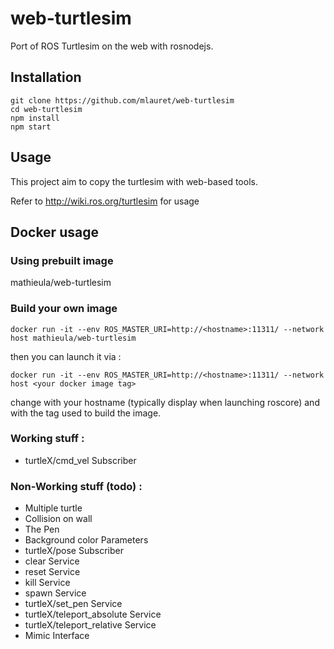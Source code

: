 # web-turtlesim
Port of ROS Turtlesim on the web with rosnodejs.

## Installation

```
git clone https://github.com/mlauret/web-turtlesim
cd web-turtlesim
npm install
npm start
```

## Usage
This project aim to copy the turtlesim with web-based tools.

Refer to http://wiki.ros.org/turtlesim for usage

## Docker usage

### Using prebuilt image

mathieula/web-turtlesim

### Build your own image

```
docker run -it --env ROS_MASTER_URI=http://<hostname>:11311/ --network host mathieula/web-turtlesim
```
then you can launch it via :
```
docker run -it --env ROS_MASTER_URI=http://<hostname>:11311/ --network host <your docker image tag>
```
change <hostname> with your hostname (typically display when launching roscore) and <your docker image tag> with the tag used to build the image.



### Working stuff : 
 - turtleX/cmd_vel Subscriber
 
### Non-Working stuff (todo) : 
 - Multiple turtle
 - Collision on wall
 - The Pen
 - Background color Parameters
 - turtleX/pose Subscriber
 - clear Service
 - reset Service
 - kill Service
 - spawn Service
 - turtleX/set_pen Service
 - turtleX/teleport_absolute Service
 - turtleX/teleport_relative Service
 - Mimic Interface
 
